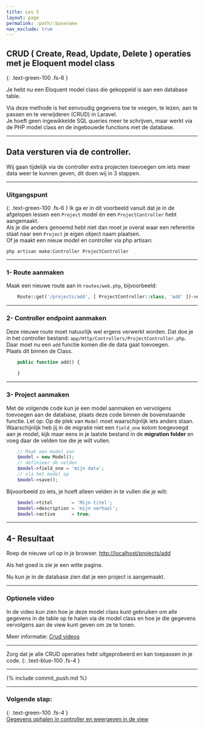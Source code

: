 ```yaml
---
title: Les 5 
layout: page 
permalink: :path/:basename 
nav_exclude: true
---
```


## CRUD ( Create, Read, Update, Delete ) operaties met je Eloquent model class
{: .text-green-100 .fs-6 }

Je hebt nu een Eloquent model class die gekoppeld is aan een database table.

Via deze methode is het eenvoudig gegevens toe te voegen, te lezen, aan te passen en te verwijderen (CRUD) in Laravel.  
Je hoeft geen ingewikkelde SQL queries meer te schrijven, maar werkt via de PHP model class en de ingebouwde functions met de database.

--- 
## Data versturen via de controller.  
Wij gaan tijdelijk via de controller extra projecten toevoegen om iets meer data weer te kunnen geven, dit doen wij in 3 stappen.

---
### Uitgangspunt
{: .text-green-100 .fs-6 }
Ik ga er in dit voorbeeld vanuit dat je in de afgelopen lessen een `Project` model én een `ProjectController` hebt aangemaakt.  
Als je die anders genoemd hebt niet dan moet je overal waar een referentie staat naar een `Project` je eigen object naam plaatsen.  
Of je maakt een nieuw model en controller via php artisan:  
```shell
php artisan make:Controller ProjectController
```

---
### 1- Route aanmaken
Maak een nieuwe route aan in `routes/web.php`, bijvoorbeeld:
```php
    Route::get('/projects/add', [ ProjectController::class, 'add' ])->name('project.add');
```

---
### 2- Controller endpoint aanmaken
Deze nieuwe route moet natuurlijk wel ergens verwerkt worden. Dat doe je in het controller bestand: `app/Http/Controllers/ProjectController.php`.  
Daar moet nu een `add` functie komen die de data gaat toevoegen.  
Plaats dit binnen de Class.
```php
    public function add() {
        
    }
```

---
### 3- Project aanmaken
Met de volgende code kun je een model aanmaken en vervolgens toevoegen aan de database, plaats deze code binnen de bovenstaande functie.
Let op:
Op de plek van `Model` moet waarschijnlijk iets anders staan.  
Waarschijnlijk heb jij in de migratie niet een `field_one` kolom toegevoegd aan je model, kijk maar eens in je laatste bestand in de **migration folder** en voeg daar de velden toe die je wilt vullen.  
```php
    // Maak een model aan
    $model = new Model();
    // definieer de velden
    $model->field_one = 'mijn data';
    // sla het model op
    $model->save();
```
Bijvoorbeeld zo iets, je hoeft alleen velden in te vullen die je wilt:
```php
    $model->titel       = 'Mijn titel';
    $model->description = 'mijn verhaal';
    $model->active      = true;
```



---
## 4- Resultaat
Roep de nieuwe url op in je browser. [http://localhost/projects/add](http://localhost/projects/add)

Als het goed is zie je een witte pagina.

Nu kun je in de database zien dat je een project is aangemaakt.


---

### Optionele video
In de video kun zien hoe je deze model class kunt gebruiken om alle gegevens in de table op te halen via de model class en hoe je die gegevens vervolgens aan de view kunt geven om ze te tonen.

Meer informatie: [Crud videos](crud)



---

Zorg dat je alle CRUD operaties hebt uitgeprobeerd en kan toepassen in je code.
{: .text-blue-100 .fs-4 }

---

{% include commit_push.md %}

---
### Volgende stap:
{: .text-green-100 .fs-4 }  
[Gegevens ophalen in controller en weergeven in de view](model-view-loop)


